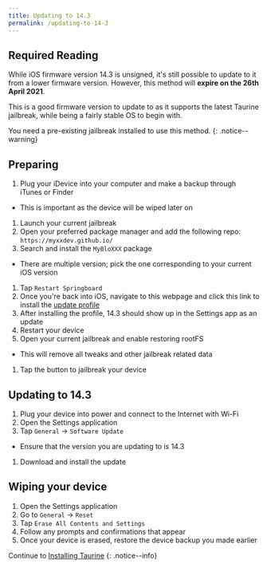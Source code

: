 ```yaml
---
title: Updating to 14.3
permalink: /updating-to-14-3
---
```


## Required Reading

While iOS firmware version 14.3 is unsigned, it's still possible to update to it from a lower firmware version. However, this method will **expire on the 26th April 2021**.

This is a good firmware version to update to as it supports the latest Taurine jailbreak, while being a fairly stable OS to begin with.

You need a pre-existing jailbreak installed to use this method.
{: .notice--warning}

## Preparing

1. Plug your iDevice into your computer and make a backup through iTunes or Finder
  - This is important as the device will be wiped later on
1. Launch your current jailbreak
1. Open your preferred package manager and add the following repo: `https://myxxdev.github.io/`
1. Search and install the `MyBloXXX` package
  - There are multiple version; pick the one corresponding to your current iOS version
1. Tap `Restart Springboard`
1. Once you're back into iOS, navigate to this webpage and click this link to install the [update profile](https://cdn.discordapp.com/attachments/688122358107603013/829323445200355359/90_Day_Delay.mobileconfig)
1. After installing the profile, 14.3 should show up in the Settings app as an update
1. Restart your device
1. Open your current jailbreak and enable restoring rootFS
  - This will remove all tweaks and other jailbreak related data
1. Tap the button to jailbreak your device

## Updating to 14.3

1. Plug your device into power and connect to the Internet with Wi-Fi
1. Open the Settings application
1. Tap `General` -> `Software Update`
  - Ensure that the version you are updating to is 14.3
1. Download and install the update

## Wiping your device

1. Open the Settings application
1. Go to `General` -> `Reset`
1. Tap `Erase All Contents and Settings`
1. Follow any prompts and confirmations that appear
1. Once your device is erased, restore the device backup you made earlier

Continue to [Installing Taurine](installing-taurine)
{: .notice--info}
